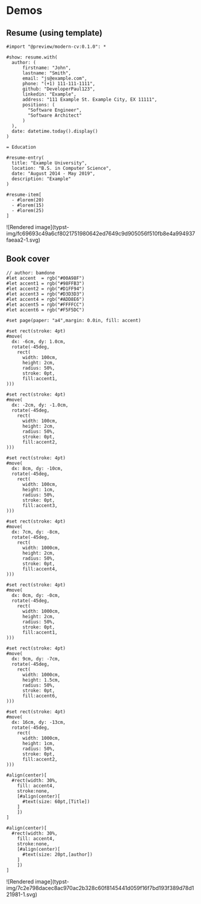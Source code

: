 #  Demos

##  Resume (using template)

    
    
    #import "@preview/modern-cv:0.1.0": *
    
    #show: resume.with(
      author: (
          firstname: "John", 
          lastname: "Smith",
          email: "js@example.com", 
          phone: "(+1) 111-111-1111",
          github: "DeveloperPaul123",
          linkedin: "Example",
          address: "111 Example St. Example City, EX 11111",
          positions: (
            "Software Engineer",
            "Software Architect"
          )
      ),
      date: datetime.today().display()
    )
    
    = Education
    
    #resume-entry(
      title: "Example University",
      location: "B.S. in Computer Science",
      date: "August 2014 - May 2019",
      description: "Example"
    )
    
    #resume-item[
      - #lorem(20)
      - #lorem(15)
      - #lorem(25)
    ]

![Rendered image](typst-
img/fc69693c49a6cf8021751980642ed7649c9d905056f510fb8e4a994937faeaa2-1.svg)

##  Book cover

    
    
    // author: bamdone
    #let accent  = rgb("#00A98F")
    #let accent1 = rgb("#98FFB3")
    #let accent2 = rgb("#D1FF94")
    #let accent3 = rgb("#D3D3D3")
    #let accent4 = rgb("#ADD8E6")
    #let accent5 = rgb("#FFFFCC")
    #let accent6 = rgb("#F5F5DC")
    
    #set page(paper: "a4",margin: 0.0in, fill: accent)
    
    #set rect(stroke: 4pt)
    #move(
      dx: -6cm, dy: 1.0cm,
      rotate(-45deg,
        rect(
          width: 100cm,
          height: 2cm,
          radius: 50%,
          stroke: 0pt,
          fill:accent1,
    )))
    
    #set rect(stroke: 4pt)
    #move(
      dx: -2cm, dy: -1.0cm,
      rotate(-45deg,
        rect(
          width: 100cm,
          height: 2cm,
          radius: 50%,
          stroke: 0pt,
          fill:accent2,
    )))
    
    #set rect(stroke: 4pt)
    #move(
      dx: 8cm, dy: -10cm,
      rotate(-45deg,
        rect(
          width: 100cm,
          height: 1cm,
          radius: 50%,
          stroke: 0pt,
          fill:accent3,
    )))
    
    #set rect(stroke: 4pt)
    #move(
      dx: 7cm, dy: -8cm,
      rotate(-45deg,
        rect(
          width: 1000cm,
          height: 2cm,
          radius: 50%,
          stroke: 0pt,
          fill:accent4,
    )))
    
    #set rect(stroke: 4pt)
    #move(
      dx: 0cm, dy: -0cm,
      rotate(-45deg,
        rect(
          width: 1000cm,
          height: 2cm,
          radius: 50%,
          stroke: 0pt,
          fill:accent1,
    )))
    
    #set rect(stroke: 4pt)
    #move(
      dx: 9cm, dy: -7cm,
      rotate(-45deg,
        rect(
          width: 1000cm,
          height: 1.5cm,
          radius: 50%,
          stroke: 0pt,
          fill:accent6,
    )))
    
    #set rect(stroke: 4pt)
    #move(
      dx: 16cm, dy: -13cm,
      rotate(-45deg,
        rect(
          width: 1000cm,
          height: 1cm,
          radius: 50%,
          stroke: 0pt,
          fill:accent2,
    )))
    
    #align(center)[
      #rect(width: 30%,
        fill: accent4,
        stroke:none,
        [#align(center)[
          #text(size: 60pt,[Title])
        ]
        ])
    ]
    
    #align(center)[
      #rect(width: 30%,
        fill: accent4,
        stroke:none,
        [#align(center)[
          #text(size: 20pt,[author])
        ]
        ])
    ]

![Rendered image](typst-
img/7c2e798dacec8ac970ac2b328c60f8145441d059f16f7bd193f389d78d121981-1.svg)

